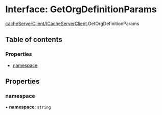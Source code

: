 # Interface: GetOrgDefinitionParams

[cacheServerClient/ICacheServerClient](../modules/cacheServerClient_ICacheServerClient.md).GetOrgDefinitionParams

## Table of contents

### Properties

- [namespace](cacheServerClient_ICacheServerClient.GetOrgDefinitionParams.md#namespace)

## Properties

### namespace

• **namespace**: `string`
